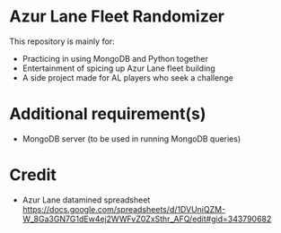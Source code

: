# Azur Lane Fleet Randomizer
This repository is mainly for:
- Practicing in using MongoDB and Python together
- Entertainment of spicing up Azur Lane fleet building
- A side project made for AL players who seek a challenge
# Additional requirement(s)
- MongoDB server (to be used in running MongoDB queries)
# Credit
- Azur Lane datamined spreadsheet\
https://docs.google.com/spreadsheets/d/1DVUniQZM-W_8Ga3GN7G1dEw4ej2WWFvZ0ZxSthr_AFQ/edit#gid=343790682
